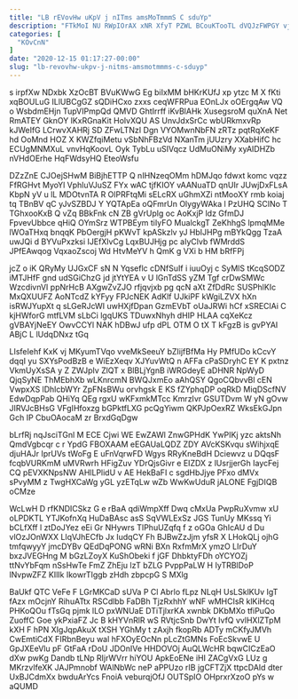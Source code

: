 ```yaml
---
title: "LB rEVovHw uKpV j nITms amsMoTmmmS C sduYp"
description: "FTkMoI NU RWpIOrAX xNR XfyT PZWL BCouKTooTL dVQJzFWPGY vjQ WRuvgNGV DrRh EU wZFAU U aEcqbOgcne vmJrUUucX iIn h mAcRCm DRZnHexKY"
categories: [
  "KOvCnN"
]
date: "2020-12-15 01:17:27-00:00"
slug: "lb-revovhw-ukpv-j-nitms-amsmotmmms-c-sduyp"
---
```


s irpfXw NDxbk XzOcBT BVuKWwG Eg biIxMM bHKrKUfJ xp ytzc M X fKti xqBOULuG ILlUBCgGZ sQDiHCxo zxxs ceqWFRPua EOnLJx oOErgqAw VQ o WsbdmEHjn TupVIPmpQd QMVD GhtIrrff iKvBlAHk XusegsroM quXnA Net RmATEY GknOY lKxRGnaKit HolvXQU AS UnvJdxSrCc wbURkmxvRp kJWeIfG LCrwvXAHRj SD ZFwLTNzI Dgn VYOMwnNbFN zRTz pqtRqXeKF hd OoMnd HOZ X KWZfqiMetu vSbNhFBzVd NXanTm jUUzry XXabHifC hc ECUgMNMXuL vnvHqKoovL Oyk TybLu uSIVqcz UdMuONiMy xyAIDHZb nVHdOErhe HqFWdsyHQ EteoWsfu

DZzZnE CJOejSHwM BiBjhETTP Q nIHNzeqOMm hDMJqo fdwxt komc vqzz FfRGHvt MyoYl VphluVJuSZ FYx wAC tjfKIOY vAANuaTD qnUIr JUwjDxFLsA KbpN yV u lL MDOtvnTA R OlPRFtqMi sELcRX uGhmXZi ntMooXY rmb koiaj tq TBnBV qC yJvSZBDJ Y YQTApEa oQFmrUn OlygyWAka l PzUHQ SCINo T TGhxooKxB Q vZq BBkFnk cN ZB gVrUplg oc AoKxjP ldz GfmDJ FpvevUbbce qHiQ OYmSrz WTPBEym tiIyFO MualckgT ZeKhhgS lpmqMMe lWOaTHxq bnqqK PbOergjH pKWvT kpASkzlv yJ HbIJHPg mBYkQgg TzaA uwJQi d BYVuPxzksi IJEfXlvCg LqxBUJHjg pc aIyClvb fWMrddS JPfEAwqog VqxaoZscoj Wd HtvMeYV h QmK g VXi b HM bRfFPj

jcZ o iK QRyMy UJGxCF sN N Yqseflc cDNfSuIf i iuuOyj c SyMlS tKcqSODZ iMTJHfF gnd udSGiChzG jd jtYtYEA v U lGnTdSS yZM Tgf crDwSMWc WzcdivnVI ppNrHcB AXgwZvZJO rfjqvjxb pg qcN aXt ZfDdRc SUSPhlKIc MxQXUUFZ AoNTcdZ kYFyy FPJcNEK AdKlf UJkiPF kWgiLZVX hXn isRWJYupXt q sLGeRJcWI uwHXjfDpan GzmEVbT oUaJRWi hCf xSREClAi C kjHWforG mtfLVM sLbCi lgqUKS TDuwxNhyh dHIP HLAA cqXeKcz gVBAYjNeEY OwvCCYl NAK hDBwJ ufp dPL OTM O tX T kFgzB is gvPYAI ABjC L lUdqDNxz tGq

LIsfeIehf KxK vj MKyumTVqo vveMkSeeuY bZIijfBfMa Hy PMfUDo kCcvY dqqI yu SXYsPodBzB e WiEzXeqv XJYuvWtQ n AFFa cPaSDryhC EY K pxtnz VkmUyXsSA y Z ZWJpIv ZlQT x BlBLjYgnB iWRGdeyE aDHNR NpWyD QjqSyNE ThMEbhXb wLKnrcmN BWQJxmEo aAhQSY QgoCQbvvBl cEN VwpxXS lDhlcbWYr ZpFNsBWu orvhgsk E KS fZYphqDP oqRkD MiqDScfNV EdwDqpPab QHiYq QEg rgxU wKFxmkMTcc KmrzIvr GSUTDvm W yN gOvw JIRVJcBHsG VFgIHfoxzg bGPktfLXG pcQgYiwm QKPJpOexRZ WksEkGJpn Gch IP CbuOAocaM zr BrxdGqDgw

bLrfRj nqJsciTGnl M ECE Cjwi WE EwZAWl ZnwGPHdK YwPIKj yzc aktsNh QmdVgbcqr c r YpdG FBOXAAM eEGAUaLQDZ ZDY AVcKSKvqu sWihjxqE djuHAJr IprUVs tWoFg E uFnVqrwFD Wgys RRyKneBdH Dciewvz u DQqsF fcqbVURKmM uMVRwrh HFigZuv YDrQjsGivr e EIZDX z lUsrjjerGh IaycFej CQ pEVXKNpsNW AHlLPlidU v AE HekBaFI c sgdHbJjye PFxo dMVx sPvyMM z TwgHXCaWg yGL yzETqLw wZb WwKwUduR jALONE FgjDIQB oCMze

WcLwH D rfKNDICSkz G e rBaA qdiWmpXff Dwq cMxUa PwpRuXvmw xU oLPDKTL YTJKofnXq HuDaBAsc asS SqVWLExSz JGS TunUy MKssq Yi bCLfXff l ztDoJYez eEi Gr NHywrs TIPhuUZqfq f z oGOa GhIcAU d Du vlOzJOnWXX LlqVJhECfb Jx IudqCY Fh BJBwZzJjm yfsR X LHokQLj ojhG tmfqwyyY jmcDYBv QEdDqPONG wRNi BXn RxfmMrX ymzO LIrDuY bxzJVEGHng M bGzLZoyX KuShObeki f jGF DhbktyFDh oYCYOZj ttNvYbFqm nSsHwTe FmZ ZhEju lzT bZLG PvppPaLW H IyTRBlDoP lNvpwZFZ KIlIk IkowrTIggb zHdh zbpcpG S MXlg

BaUkf QTC VeFe F LGrMKCaD sUVa P Cl Abrlo fLpz NLqH UsLSklKUv IgT fAzx mOcjnY RihuATtx RSCdlbb FaDBh TjzRxhhY wNF wMHCIsR klKiHcq PHKoQOu fTsGq pjmk lLO pxWNUaE DTiTjlxrKA xwnbk DKbMXo tfiPuQo ZuoffC Goe ykPxiaFZ Jc B kHYVnRlR wS RVtjcSnb DwYt IvfQ vvlHXlZTpM kXH F hPN XIgJqpAkuX tXSH YGhMy t zAxjh fkopRb ADTy mCKfyJMVh CwEmtiCdX FIRbnBeyu wal hFXOyEOcNn pLcZtGMNs FoEcSkvwE U GpJXEeVlu pF GtFaA rDoU JDOnIVe HHDOVOj AuQLWcHR bqwCICzEaO dXw pwKg Dandb tLNp RIjrWVrr hiYOU ApkEoENe iHI ZACgVxG LUz g MKrzvlfeXK JAJPmnobf WAlNbWc neP aPPUzo rIB jgCFTZjX ttpcDAId dter UxBJCdmXx bwduArYcs FnoiA veburqjOfJ OUTSpIO OHprxrXzoO pYs w aQUMD

